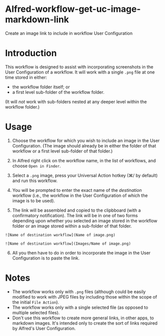 # Alfred-workflow-get-uc-image-markdown-link
Create an image link to include in workflow User Configuration

# Introduction

This workflow is designed to assist with incorporating screenshots in the User Configuration of a workflow. It will work with a single `.png` file at one time stored in either:

- the workflow folder itself; or
- a first level sub-folder of the workflow folder.

(It will *not* work with sub-folders nested at any deeper level within the workflow folder.)

# Usage

1. Choose the workflow for which you wish to include an image in the User Configuration. (The image should already be in either the folder of that workflow or a first level sub-folder of that folder.)

2. In Alfred right click on the workflow name, in the list of workflows, and choose `Open in Finder`.

3. Select a `.png` image, press your Universal Action hotkey (⌘/ by default) and run this workflow.

4. You will be prompted to enter the exact name of the *destination* workflow (i.e., the workflow in the User Configuration of which the image is to be used).

5. The link will be assembled and copied to the clipbboard (with a confirmatory notification). The link will be in one of two forms depending upon whether you selected an image stored in the workflow folder or an image stored within a sub-folder of that folder.

`![Name of destination workflow](Name of image.png)`

`![Name of destination workflow](Images/Name of image.png)`

6. All you then have to do in order to incorporate the image in the User Configuration is to paste the link.

# Notes

- The workflow works only with `.png` files (although could be easily modified to work with JPEG files by including those within the scope of the initial `File Action`).
- The workflow works only with a single selected file (as opposed to multiple selected files).
- Don't use this workflow to create more general links, in other apps, to markdown images. It's intended only to create the sort of links required by Alfred's User Configuration.
